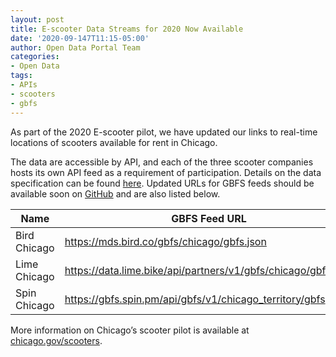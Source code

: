 ```yaml
---
layout: post
title: E-scooter Data Streams for 2020 Now Available
date: '2020-09-147T11:15-05:00'
author: Open Data Portal Team
categories:
- Open Data
tags:
- APIs
- scooters
- gbfs
---
```

As part of the 2020 E-scooter pilot, we have updated our links to real-time locations of scooters available for rent in Chicago.
 
The data are accessible by API, and each of the three scooter companies hosts its own API feed as a requirement of participation. Details on the data specification can be found [here](https://github.com/dsgermain/gbfs/tree/f76251ad4c754b62defc42562887724f287b73ea). Updated URLs for GBFS feeds should be available soon on [GitHub](https://github.com/NABSA/gbfs/blob/master/systems.csv) and are also listed below.

| Name | GBFS Feed URL | 
| ---- |-------------- |
| Bird Chicago | https://mds.bird.co/gbfs/chicago/gbfs.json |
| Lime Chicago | https://data.lime.bike/api/partners/v1/gbfs/chicago/gbfs.json |
| Spin Chicago | https://gbfs.spin.pm/api/gbfs/v1/chicago_territory/gbfs |

More information on Chicago’s scooter pilot is available at [chicago.gov/scooters](https://chicago.gov/scooters).
